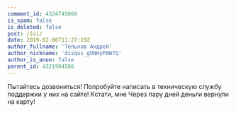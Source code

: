 ```yaml
---
comment_id: 4324745068
is_spam: false
is_deleted: false
post: /ivi/
date: 2019-02-06T11:27:19Z
author_fullname: 'Тельнов Андрей'
author_nickname: 'disqus_gUNHyP8W7Q'
author_is_anon: false
parent_id: 4321984586
---
```


<p>Пытайтесь дозвониться! Попробуйте написать в техническую службу поддержки у них на сайте! Кстати, мне Через пару дней деньги вернули на карту!</p>
